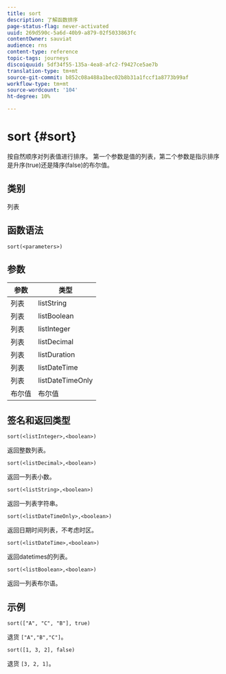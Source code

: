 ```yaml
---
title: sort
description: 了解函数排序
page-status-flag: never-activated
uuid: 269d590c-5a6d-40b9-a879-02f5033863fc
contentOwner: sauviat
audience: rns
content-type: reference
topic-tags: journeys
discoiquuid: 5df34f55-135a-4ea8-afc2-f9427ce5ae7b
translation-type: tm+mt
source-git-commit: b852c08a488a1bec02b8b31a1fccf1a8773b99af
workflow-type: tm+mt
source-wordcount: '104'
ht-degree: 10%

---
```



# sort {#sort}

按自然顺序对列表值进行排序。 第一个参数是值的列表，第二个参数是指示排序是升序(true)还是降序(false)的布尔值。

## 类别

列表

## 函数语法

`sort(<parameters>)`

## 参数

| 参数 | 类型 |
|-----------|------------------|
| 列表 | listString |
| 列表 | listBoolean |
| 列表 | listInteger |
| 列表 | listDecimal |
| 列表 | listDuration |
| 列表 | listDateTime |
| 列表 | listDateTimeOnly |
| 布尔值 | 布尔值 |

## 签名和返回类型

`sort(<listInteger>,<boolean>)`

返回整数列表。

`sort(<listDecimal>,<boolean>)`

返回一列表小数。

`sort(<listString>,<boolean>)`

返回一列表字符串。

`sort(<listDateTimeOnly>,<boolean>)`

返回日期时间列表，不考虑时区。

`sort(<listDateTime>,<boolean>)`

返回datetimes的列表。

`sort(<listBoolean>,<boolean>)`

返回一列表布尔语。

## 示例

`sort(["A", "C", "B"], true)`

退货 `["A","B","C"]`。

`sort([1, 3, 2], false)`

退货 `[3, 2, 1]`。
